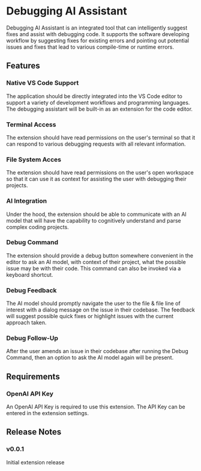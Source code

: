 # Debugging AI Assistant

Debugging AI Assistant is an integrated tool that can intelligently suggest fixes and assist with debugging code. It supports the software developing workflow by suggesting fixes for existing errors and pointing out potential issues and fixes that lead to various compile-time or runtime errors.

## Features

### Native VS Code Support 
The application should be directly integrated into the VS Code editor to support a variety of development workflows and programming languages. The debugging assistant will be built-in as an extension for the code editor.

### Terminal Access
The extension should have read permissions on the user's terminal so that it can respond to various debugging requests with all relevant information.

### File System Acces
The extension should have read permissions on the user's open workspace so that it can use it as context for assisting the user with debugging their projects.

### AI Integration
Under the hood, the extension should be able to communicate with an AI model that will have the capability to cognitively understand and parse complex coding projects.

### Debug Command
The extension should provide a debug button somewhere convenient in the editor to ask an AI model, with context of their project, what the possible issue may be with their code. This command can also be invoked via a keyboard shortcut.

### Debug Feedback
The AI model should promptly navigate the user to the file & file line of interest with a dialog message on the issue in their codebase. The feedback will suggest possible quick fixes or highlight issues with the current approach taken.

### Debug Follow-Up
After the user amends an issue in their codebase after running the Debug Command, then an option to ask the AI model again will be present.

## Requirements

### OpenAI API Key
An OpenAI API Key is required to use this extension. The API Key can be entered in the extension settings.

<!-- ## Known Issues -->


## Release Notes

### v0.0.1
Initial extension release